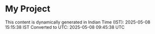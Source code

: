 # My Project

This content is dynamically generated in Indian Time (IST): 2025-05-08 15:15:38 IST
Converted to UTC: 2025-05-08 09:45:38 UTC
